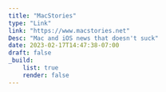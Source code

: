 ```yaml
---
title: "MacStories"
type: "Link"
link: "https://www.macstories.net"
Desc: "Mac and iOS news that doesn't suck"
date: 2023-02-17T14:47:38-07:00
draft: false
_build:
    list: true
    render: false
---
```


